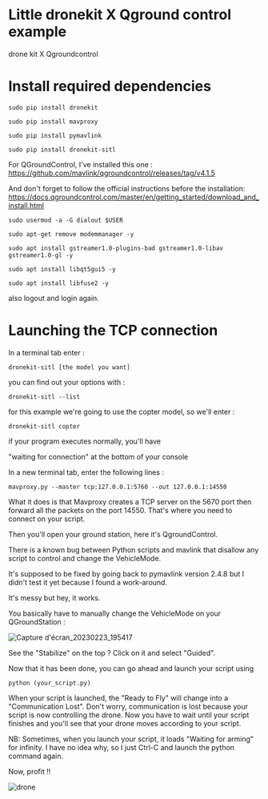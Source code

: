 # Little dronekit X Qground control example
drone kit X Qgroundcontrol 

# Install required dependencies 

``sudo pip install dronekit``

``sudo pip install mavproxy``

``sudo pip install pymavlink ``

``sudo pip install dronekit-sitl ``

For QGroundControl, I've installed this one : https://github.com/mavlink/qgroundcontrol/releases/tag/v4.1.5

And don't forget to follow the official instructions before the installation: https://docs.qgroundcontrol.com/master/en/getting_started/download_and_install.html

``sudo usermod -a -G dialout $USER ``

``sudo apt-get remove modemmanager -y ``

``sudo apt install gstreamer1.0-plugins-bad gstreamer1.0-libav gstreamer1.0-gl -y ``

``sudo apt install libqt5gui5 -y ``

``sudo apt install libfuse2 -y ``

also logout and login again.

# Launching the TCP connection 

In a terminal tab enter : 

``dronekit-sitl [the model you want] ``

you can find out your options with : 

``dronekit-sitl --list `` 

for this example we're going to use the copter model, so we'll enter :

`` dronekit-sitl copter ``

if your program executes normally, you'll have 

"waiting for connection" at the bottom of your console 

In a new terminal tab, enter the following lines :

`` mavproxy.py --master tcp:127.0.0.1:5760 --out 127.0.0.1:14550 ``

What it does is that Mavproxy creates a TCP server on the 5670 port then forward all the packets on the port 14550. That's where you need to connect on your script.


Then you'll open your ground station, here it's QgroundControl.

There is a known bug between Python scripts and mavlink that disallow any script to control and change the VehicleMode.

It's supposed to be fixed by going back to pymavlink version 2.4.8 but I didn't test it yet because I found a work-around.

It's messy but hey, it works.

You basically have to manually change the VehicleMode on your QGroundStation :

![Capture d'écran_20230223_195417](https://user-images.githubusercontent.com/109297892/221009435-243626f3-76b9-4496-b88b-84e1def0ce8f.png)


See the "Stabilize" on the top ? Click on it and select "Guided".

Now that it has been done, you can go ahead and launch your script using

`` python (your_script.py) ``

When your script is launched, the "Ready to Fly" will change into a "Communication Lost". Don't worry, communication is lost because your script is now controlling the drone. Now you have to wait until your script finishes and you'll see that your drone moves according to your script.

NB: Sometimes, when you launch your script, it loads "Waiting for arming" for infinity. I have no idea why, so I just Ctrl-C and launch the python command again.

Now, profit !!

![drone](https://user-images.githubusercontent.com/109297892/221008823-1de2011f-6aa8-4f09-99da-aa0f5002b7b8.png)


